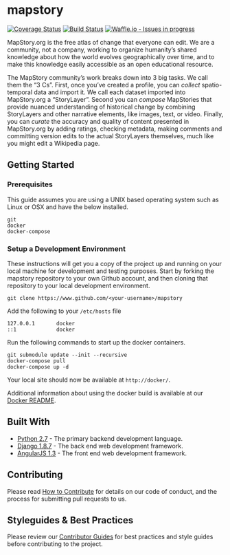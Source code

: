 
mapstory
================

[![Coverage Status](https://coveralls.io/repos/github/MapStory/mapstory/badge.svg?branch=master)](https://coveralls.io/github/MapStory/mapstory?branch=master) [![Build Status](https://travis-ci.org/MapStory/mapstory.svg?branch=master)](https://travis-ci.org/MapStory/mapstory) [![Waffle.io - Issues in progress](https://badge.waffle.io/MapStory/mapstory.png?label=in%20progress&title=In%20Progress)](https://waffle.io/MapStory/mapstory?utm_source=badge)

MapStory.org is the free atlas of change that everyone can edit. We are a community, not a company, working to organize humanity’s shared knowledge about how the world evolves geographically over time, and to make this knowledge easily accessible as an open educational resource.

The MapStory community’s work breaks down into 3 big tasks. We call them the “3 Cs”. First, once you’ve created a profile, you can _collect_ spatio-temporal data and import it. We call each dataset imported into MapStory.org a “StoryLayer”. Second you can _compose_ MapStories that provide nuanced understanding of historical change by combining StoryLayers and other narrative elements, like images, text, or video. Finally, you can _curate_ the accuracy and quality of content presented in MapStory.org by adding ratings, checking metadata, making comments and committing version edits to the actual StoryLayers themselves, much like you might edit a Wikipedia page.


## Getting Started


### Prerequisites

This guide assumes you are using a UNIX based operating system such as Linux or OSX and have the below installed.

```
git
docker
docker-compose
```
### Setup a Development Environment

These instructions will get you a copy of the project up and running on your local machine for development and testing purposes.  Start by forking the mapstory repository to your own Github account, and then cloning that repository to your local development environment.

```
git clone https://www.github.com/<your-username>/mapstory
```

Add the following to your `/etc/hosts` file
```
127.0.0.1       docker
::1             docker
```

Run the following commands to start up the docker containers.

```
git submodule update --init --recursive
docker-compose pull
docker-compose up -d
```

Your local site should now be available at `http://docker/`.

Additional information about using the docker build is available at our [Docker README](https://github.com/MapStory/mapstory/blob/master/docker/README.md).

## Built With

* [Python 2.7](https://www.python.org/) - The primary backend development language.
* [Django 1.8.7](https://www.djangoproject.com/) - The back end web development framework.
* [AngularJS 1.3](https://angularjs.org/) - The front end web development framework.

## Contributing

Please read [How to Contribute](https://github.com/MapStory/mapstory/wiki/How-to-Contribute) for details on our code of conduct, and the process for submitting pull requests to us.


## Styleguides & Best Practices
Please review our [Contributor Guides](https://github.com/MapStory/mapstory/wiki#contributor-guides) for best practices and style guides before contributing to the project.
